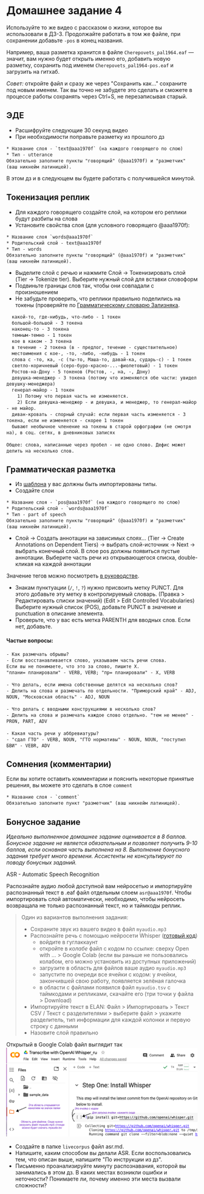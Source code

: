 # Домашнее задание 4

Используйте то же видео с рассказом о жизни, которое вы использовали в ДЗ-3. Продолжайте работать в том же файле, при сохранении добавьте `-pos` в конец названия.

Например, ваша разметка хранится в файле `Cherepovets_pal1964.eaf` — значит, вам нужно будет открыть именно его, добавить новую разметку, сохранить под именем `Cherepovets_pal1964-pos.eaf` и загрузить на гитхаб.

*Совет:* откройте файл и сразу же через "Сохранить как..." сохраните под новым именем. Так вы точно не забудете это сделать и сможете в процессе работы сохранять через Ctrl+S, не перезаписывая старый.

## ЭДЕ

- Расшифруйте следующие 30 секунд видео
- При необходимости поправьте разметку из прошлого дз
``` 
* Название слоя - `text@aaa1970f` (на каждого говорящего по слою)
* Тип - utterance  
Обязательно заполните пункты "говорящий" (@aaa1970f) и "разметчик" (ваш никнейм латиницей).
```
В этом дз и в следующем вы будете работать с получившейся минутой.

## Токенизация реплик
- Для каждого говорящего создайте слой, на котором его реплики будут разбиты на слова
- Установите свойства слоя (для условного говорящего @aaa1970f):
``` 
* Название слоя `words@aaa1970f`  
* Родительский слой - text@aaa1970f  
* Тип - words  
Обязательно заполните пункты "говорящий" (@aaa1970f) и "разметчик" (ваш никнейм латиницей).
```
- Выделите слой с речью и нажмите Слой -> Токенизировать слой (Tier -> Tokenize tier). Выберите нужный слой для вставки словоформ
- Подвиньте границы слов так, чтобы они совпадали с произношением
- Не забудьте проверить, что реплики правильно поделились на токены (проверяйте по [Грамматическому словарю Зализняка](https://gramdict.ru/).
```
  какой-то, где-нибудь, что-либо - 1 токен
  большой-большой - 3 токена
  наконец-то - 3 токена
  темным-темно - 1 токен
  кое в каком - 3 токена
  в течение - 2 токена (в - предлог, течение - существительное)
  местоимения с кое-, -то, -либо, -нибудь - 1 токен
  слова с -то, ка, -с (ты-то, Маша-то, давай-ка, сударь-с) - 1 токен
  светло-коричневый (серо-буро-красно-...-фиолетовый) - 1 токен
  Ростов-на-Дону - 5 токенов (Ростов, -, на, -, Дону)
  девушка-менеджер - 3 токена (потому что изменяются обе части: увидел девушку-менеджера)
  генерал-майор - 1 токен
    1) Потому что первая часть не изменяется.
    2) Если девушка-менеджер - и девушка, и менеджер, то генерал-майор - не майор.
  диван-кровать - спорный случай: если первая часть изменяется - 3 токена, если не изменяется - скорее 1 токен
  бывают необычное членение на токены в старой орфографии (не смотря на), в соц. сетях, в дневниковых записях

Общее: слова, написанные через пробел - не одно слово. Дефис может делить на несколько слов.

```

## Грамматическая разметка
- Из [шаблона](https://github.com/olesar/lingdata/blob/gh-pages/data/elan_livecorpus_template.eaf) у вас должны быть импортированы типы.
- Создайте слои
``` 
* Название слоя - `pos@aaa1970f` (на каждого говорящего по слою)
* Родительский слой - `words@aaa1970f`
* Тип - part of speech  
Обязательно заполните пункты "говорящий" (@aaa1970f) и "разметчик" (ваш никнейм латиницей).
```
- Слой -> Создать аннотации на зависимых слоях… (Tier -> Create Annotations on Dependent Tiers) -> выбрать слой-источник -> Next -> выбрать конечный слой. В слое pos должны появиться пустые аннотации. Выберите часть речи из открывающегося списка, double-кликая на каждой аннотации

Значение тегов можно посмотреть [в руководстве](data/livecorpus-morpho.md).

- Знакам пунктуации (`/`, `!`, `?`) нужно присвоить метку PUNCT. Для этого добавьте эту метку в контролируемый словарь. (Правка > Редактировать списки значений) (Edit > Edit Controlled Vocabularies) Выберите нужный список (POS), добавьте PUNCT в значение и punctuation в описание элемента.
- Проверьте, что у вас есть метка PARENTH для вводных слов. Если нет, добавьте.

#### Частые вопросы:
```
- Как размечать обрывы?
- Если восстанавливается слово, указываем часть речи слова.
Если вы не понимаете, что это за слово, пишите X.
"плани= планировали" - VERB, VERB; "пр= планировали" - X, VERB

- Что делать, если имена собственные делятся на несколько слов?
- Делить на слова и размечать по отдельности. "Приморский край" - ADJ, NOUN, "Московская область" - ADJ, NOUN

- Что делать с вводными конструкциями в несколько слов?
- Делить на слова и размечать каждое слово отдельно. "тем не менее" - PRON, PART, ADV

- Какая часть речи у аббревиатуры?
- "сдал ГТО" - VERB, NOUN, "ГТО нормативы" - NOUN, NOUN, "поступил БВИ" - VEBR, ADV
```
## Сомнения (комментарии)

Если вы хотите оставить комментарии и пояснить некоторые принятые решения, вы можете это сделать в слое `comment`
``` 
* Название слоя - `comment`
Обязательно заполните пункт "разметчик" (ваш никнейм латиницей).
```

## Бонусное задание
*Идеально выполненное домашнее задание оценивается в 8 баллов. Бонусное задание не является обязательным и позволяет получить 9-10 баллов, если основная часть выполнена на 8. Выполнение бонусного задания требует много времени. Ассистенты не консультируют по поводу бонусных заданий.*

ASR - Automatic Speech Recognition

Распознайте аудио любой доступной вам нейросетью и импортируйте распознанный текст в .eaf файл отдельным слоем `asr@aaa1970f`. Чтобы импортировать слой автоматически, необходимо, чтобы нейросеть возвращала не только распознанный текст, но и таймкоды реплик.

> Один из вариантов выполнения задания:
> - Сохраните звук из вашего видео в файл `myaudio.mp3`
> - Распознайте речь с помощью нейросети Whisper ([готовый код](https://colab.research.google.com/drive/1DtZM_BE6Z2tdeQB8lgmhNSL5dLjk4w8b?usp=sharing))
>   - войдите в гуглаккаунт
>   - откройте в *колабе* файл с кодом по ссылке: сверху Open with ... > Google Colab (если вы раньше не пользовались колабом, его можно установить из доступных приложений)
>   - загрузите в область для файлов ваше аудио `myaudio.mp3`
>   - запустите по очереди все ячейки с кодом: у ячейки, закончившей свою работу, появляется зелёная галочка
>   - в области с файлами появился файл `myaudio.tsv` с таймкодами и репликами, скачайте его (три точки у файла > Download)
> - Импортируйте текст в ELAN: Файл > Импортировать > Текст CSV / Текст с разделителями > выберите файл > укажите разделитель, тип информации для каждой колонки и первую строку с данными
> - Назовите слой правильно

Открытый в Google Colab файл выглядит так
![](fig/whisper.png "колаб")

- Создайте в папке `livecorpus` файл asr.md.
- Напишите, каким способом вы делали ASR. Если воспользовались тем, что описан выше, напишите "По инструкции из дз".
- Письменно проанализируйте минуту распознавания, которой вы занимались в этом дз. В каких местах возникли ошибки и неточности? Понимаете ли, почему именно эти места вызвали сложности?
